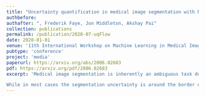 ```yaml
---
title: "Uncertainty quantification in medical image segmentation with Normalizing Flows"
authbefore: 
authafter: ", Frederik Faye, Jon Middleton, Akshay Pai"
collection: publications
permalink: /publication/2020-07-uqFlow
date: 2020-01-01
venue: '11th International Workshop on Machine Learning in Medical Imaging'
pubtype: 'conference'
project: 'media'
paperurl: https://arxiv.org/abs/2006.02683
pdf: https://arxiv.org/pdf/2006.02683
excerpt: 'Medical image segmentation is inherently an ambiguous task due to factors such as partial volumes and variations in anatomical definitions. 

While in most cases the segmentation uncertainty is around the border of structures of interest, there can also be considerable inter-rater differences. The class of conditional variational autoencoders (cVAE) offers a principled approach to inferring distributions over plausible segmentations that are conditioned on input images. Segmentation uncertainty estimated from samples of such distributions can be more informative than using pixel level probability scores. In this work, we propose a novel conditional generative model that is based on conditional Normalizing Flow (cFlow). The basic idea is to increase the expressivity of the cVAE by introducing a cFlow transformation step after the encoder. This yields improved approximations of the latent posterior distribution, allowing the model to capture richer segmentation variations. With this we show that the quality and diversity of samples obtained from our conditional generative model is enhanced. Performance of our model, which we call cFlow Net, is evaluated on two medical imaging datasets demonstrating substantial improvements in both qualitative and quantitative measures when compared to a recent cVAE based model.'
---
```

